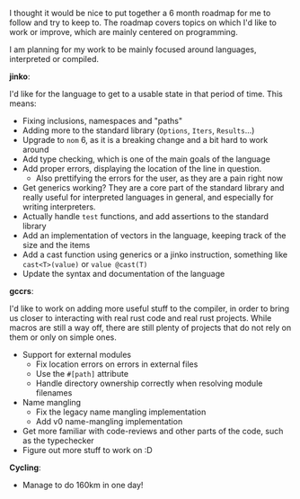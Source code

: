 I thought it would be nice to put together a 6 month roadmap for me to follow and try to
keep to. The roadmap covers topics on which I'd like to work or improve, which are mainly
centered on programming.

I am planning for my work to be mainly focused around languages, interpreted or compiled.

__jinko__:

I'd like for the language to get to a usable state in that period of time. This means:

* Fixing inclusions, namespaces and "paths"
* Adding more to the standard library (`Options`, `Iters`, `Results`...)
* Upgrade to `nom` 6, as it is a breaking change and a bit hard to work around
* Add type checking, which is one of the main goals of the language
* Add proper errors, displaying the location of the line in question.
    * Also prettifying the errors for the user, as they are a pain right now
* Get generics working? They are a core part of the standard library and really useful
for interpreted languages in general, and especially for writing interpreters.
* Actually handle `test` functions, and add assertions to the standard library
* Add an implementation of vectors in the language, keeping track of the size and the items
* Add a cast function using generics or a jinko instruction, something like `cast<T>(value)`
or `value @cast(T)`
* Update the syntax and documentation of the language

__gccrs__:

I'd like to work on adding more useful stuff to the compiler, in order to bring us closer
to interacting with real rust code and real rust projects. While macros are still a way
off, there are still plenty of projects that do not rely on them or only on simple ones.

* Support for external modules
    * Fix location errors on errors in external files
    * Use the `#[path]` attribute
    * Handle directory ownership correctly when resolving module filenames
* Name mangling
    * Fix the legacy name mangling implementation
    * Add v0 name-mangling implementation
* Get more familiar with code-reviews and other parts of the code, such as the typechecker
* Figure out more stuff to work on :D

__Cycling__:

* Manage to do 160km in one day!
